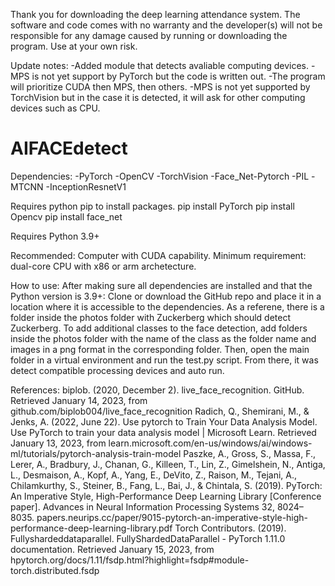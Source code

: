 Thank you for downloading the deep learning attendance system. The software and code comes with no warranty and the developer(s) will not be responsible for any damage caused by running or downloading the program. Use at your own risk.

Update notes:
-Added module that detects avaliable computing devices.
  -MPS is not yet support by PyTorch but the code is written out.
  -The program will prioritize CUDA then MPS, then others.
  -MPS is not yet supported by TorchVision but in the case it is detected, it will ask for other computing devices such as CPU.

# AIFACEdetect
Dependencies: 
-PyTorch
-OpenCV
-TorchVision
-Face_Net-Pytorch
-PIL
-MTCNN
-InceptionResnetV1

Requires python pip to install packages.
pip install PyTorch
pip install Opencv
pip install face_net

Requires Python 3.9+

Recommended: Computer with CUDA capability.
Minimum requirement: dual-core CPU with x86 or arm archetecture.

How to use:
After making sure all dependencies are installed and that the Python version is 3.9+:
Clone or download the GitHub repo and place it in a location where it is accessible to the dependencies. As a referene, there is a folder inside the photos folder with Zuckerberg which should detect Zuckerberg. To add additional classes to the face detection, add folders inside the photos folder with the name of the class as the folder name and images in a png format in the corresponding folder. Then, open the main folder in a virtual environment and run the test.py script. From there, it was detect compatible processing devices and auto run.

References:
biplob. (2020, December 2). live_face_recognition. GitHub. Retrieved January 14, 2023, from github.com/biplob004/live_face_recognition
Radich, Q., Shemirani, M., & Jenks, A. (2022, June 22). Use pytorch to Train Your Data Analysis Model. Use PyTorch to train your data analysis model | Microsoft Learn. Retrieved January 13, 2023, from learn.microsoft.com/en-us/windows/ai/windows-ml/tutorials/pytorch-analysis-train-model
Paszke, A., Gross, S., Massa, F., Lerer, A., Bradbury, J., Chanan, G., Killeen, T., Lin, Z., Gimelshein, N., Antiga, L., Desmaison, A., Kopf, A., Yang, E., DeVito, Z., Raison, M., Tejani, A., Chilamkurthy, S., Steiner, B., Fang, L., Bai, J., & Chintala, S. (2019). PyTorch: An Imperative Style, High-Performance Deep Learning Library [Conference paper]. Advances in Neural Information Processing Systems 32, 8024–8035. papers.neurips.cc/paper/9015-pytorch-an-imperative-style-high-performance-deep-learning-library.pdf
Torch Contributors. (2019). Fullyshardeddataparallel. FullyShardedDataParallel - PyTorch 1.11.0 documentation. Retrieved January 15, 2023, from hpytorch.org/docs/1.11/fsdp.html?highlight=fsdp#module-torch.distributed.fsdp
